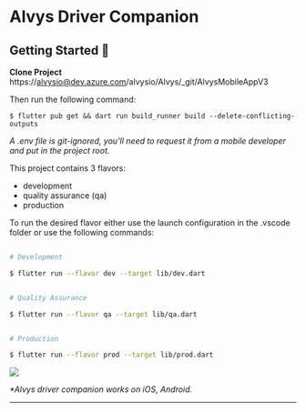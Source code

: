 # Alvys Driver Companion

## Getting Started 🚀

**Clone Project**
https://alvysio@dev.azure.com/alvysio/Alvys/\_git/AlvysMobileAppV3

Then run the following command:

```
$ flutter pub get && dart run build_runner build --delete-conflicting-outputs
```

_A .env file is git-ignored, you'll need to request it from a mobile developer and put in the project root._

This project contains 3 flavors:

- development
- quality assurance (qa)
- production

To run the desired flavor either use the launch configuration in the .vscode folder or use the following commands:

```sh

# Development

$ flutter run --flavor dev --target lib/dev.dart


# Quality Assurance

$ flutter run --flavor qa --target lib/qa.dart


# Production

$ flutter run --flavor prod --target lib/prod.dart

```
![](https://lh3.googleusercontent.com/pw/ADCreHfKvypHqqzN_ZplEnbEf66G81Ssl7ZPcDQGXE5mICyzUrRmA-k0R0iMrFd-vvpGFXyH69_qpYxuDTG_XB9prMU5_IFXsMGiOJ8UbBFyt6UKfuONorLNVMRLNPddTgR4FJrQm6g-nJNF4OFwKNdWkOo=w2160-h1080-s-no?authuser=0)

_\*Alvys driver companion works on iOS, Android._

---
